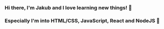 ### Hi there, I'm Jakub and I love learning new things! 👋
### Especially I'm into HTML/CSS, JavaScript, React and NodeJS 🦾

<!--**JakubJurkian/JakubJurkian** is a ✨ _special_ ✨ repository because its `README.md` (this file) appears on your GitHub profile.

- 🔭 I’m currently working on ...
- 🌱 I’m currently learning ...
- 👯 I’m looking to collaborate on ...
- 🤔 I’m looking for help with ...
- 💬 Ask me about ...
- 📫 How to reach me: ...
- 😄 Pronouns: ...
- ⚡ Fun fact: ...
-->
